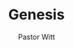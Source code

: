 ---
weight: 1
title: Genesis
author: Pastor Witt
instructor: "Pastor Witt"
code: 105
translator: volunteer
lessons: 12
tags: 
---